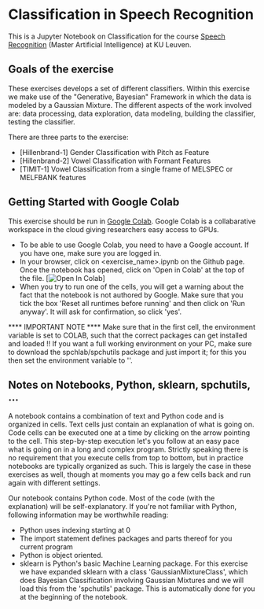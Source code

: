 # Classification in Speech Recognition

This is a Jupyter Notebook on Classification for the course [Speech Recognition](https://onderwijsaanbod.kuleuven.be/syllabi/e/H02A6AE.htm#activetab=doelstellingen_idp33776) (Master Artificial Intelligence) at KU Leuven.

## Goals of the exercise

These exercises develops a set of different classifiers.
Within this exercise we make use of the "Generative, Bayesian" Framework in which the data is modeled  by a Gaussian  Mixture.
The different aspects of the work involved are: data processing, data exploration, data modeling, building the classifier, testing the classifier.

There are three parts to the exercise:
- [Hillenbrand-1]  Gender Classification with Pitch as Feature
- [Hillenbrand-2]  Vowel Classification with Formant Features
- [TIMIT-1]        Vowel Classification from a single frame of MELSPEC or MELFBANK features


## Getting Started with Google Colab

This exercise should be run in [Google Colab](https://colab.research.google.com/). Google Colab is a collabarative workspace in the cloud giving researchers easy access to GPUs.

* To be able to use Google Colab, you need to have a Google account. If you have one, make sure you are logged in. 
* In your browser, click on <exercise_name>.ipynb on the Github page. Once the notebook has opened, click on 'Open in Colab' at the top of the file. [<img src="https://colab.research.google.com/assets/colab-badge.svg" alt="Open In Colab"/>]
* When you try to run one of the cells, you will get a warning about the fact that the notebook is not authored by Google. Make sure that you tick the box 'Reset all runtimes before running' and then click on 'Run anyway'. It will ask for confirmation, so click 'yes'.

**** IMPORTANT NOTE ****  Make sure that in the first cell,  the environment variable is set to COLAB, such that the correct packages can get installed and loaded !!
If you want a full working environment on your PC, make sure to download the spchlab/spchutils package and just import it; for this you then set the environment variable to ''.


## Notes on Notebooks, Python, sklearn, spchutils,  ...

A notebook contains a combination of text and Python code and is organized in cells. Text cells just contain an explanation of what is going on. Code cells can be executed one at a time by clicking on the arrow pointing to the cell. This step-by-step execution let's you follow at an easy pace what is going on in a long and complex program. Strictly speaking there is no requirement that you execute cells from top to bottom, but in practice notebooks are typically organized as such.  This is largely the case in these exercises as well, though at moments you may go a few cells back and run again with different settings.

Our notebook contains Python code. Most of the code (with the explanation) will be self-explanatory. If you're not familiar with Python, following information may be worthwhile reading:

* Python uses indexing starting at 0
* The import statement defines packages and parts thereof for you current program
* Python is object oriented. 
* sklearn is Python's basic Machine Learning package.  For this exercise we have expanded sklearn with a class 'GaussianMixtureClass', which does Bayesian Classification involving Gaussian Mixtures and we will load this from the 'spchutils' package.  This is automatically done for you at the beginning of the notebook.


